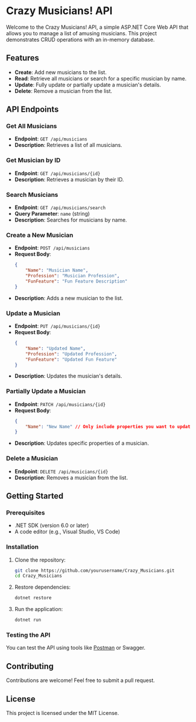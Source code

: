 # Crazy Musicians! API

Welcome to the Crazy Musicians! API, a simple ASP.NET Core Web API that allows you to manage a list of amusing musicians. This project demonstrates CRUD operations with an in-memory database.

## Features

- **Create**: Add new musicians to the list.
- **Read**: Retrieve all musicians or search for a specific musician by name.
- **Update**: Fully update or partially update a musician's details.
- **Delete**: Remove a musician from the list.

## API Endpoints

### Get All Musicians
- **Endpoint**: `GET /api/musicians`
- **Description**: Retrieves a list of all musicians.

### Get Musician by ID
- **Endpoint**: `GET /api/musicians/{id}`
- **Description**: Retrieves a musician by their ID.

### Search Musicians
- **Endpoint**: `GET /api/musicians/search`
- **Query Parameter**: `name` (string)
- **Description**: Searches for musicians by name.

### Create a New Musician
- **Endpoint**: `POST /api/musicians`
- **Request Body**: 
    ```json
    {
        "Name": "Musician Name",
        "Profession": "Musician Profession",
        "FunFeature": "Fun Feature Description"
    }
    ```
- **Description**: Adds a new musician to the list.

### Update a Musician
- **Endpoint**: `PUT /api/musicians/{id}`
- **Request Body**: 
    ```json
    {
        "Name": "Updated Name",
        "Profession": "Updated Profession",
        "FunFeature": "Updated Fun Feature"
    }
    ```
- **Description**: Updates the musician's details.

### Partially Update a Musician
- **Endpoint**: `PATCH /api/musicians/{id}`
- **Request Body**: 
    ```json
    {
        "Name": "New Name" // Only include properties you want to update
    }
    ```
- **Description**: Updates specific properties of a musician.

### Delete a Musician
- **Endpoint**: `DELETE /api/musicians/{id}`
- **Description**: Removes a musician from the list.

## Getting Started

### Prerequisites
- .NET SDK (version 6.0 or later)
- A code editor (e.g., Visual Studio, VS Code)

### Installation
1. Clone the repository:
    ```bash
    git clone https://github.com/yourusername/Crazy_Musicians.git
    cd Crazy_Musicians
    ```
2. Restore dependencies:
    ```bash
    dotnet restore
    ```

3. Run the application:
    ```bash
    dotnet run
    ```

### Testing the API
You can test the API using tools like [Postman](https://www.postman.com/) or Swagger.

## Contributing
Contributions are welcome! Feel free to submit a pull request.

## License
This project is licensed under the MIT License.
